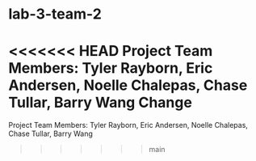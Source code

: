 # lab-3-team-2
<<<<<<< HEAD
Project Team Members: Tyler Rayborn, Eric Andersen, Noelle Chalepas, Chase Tullar, Barry Wang
Change
=======
Project Team Members: Tyler Rayborn, Eric Andersen, Noelle Chalepas, Chase Tullar, Barry Wang
>>>>>>> main
